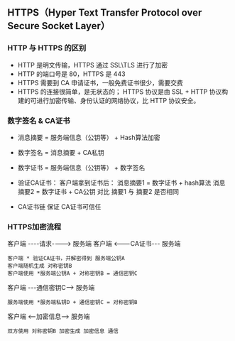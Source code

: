 ## HTTPS（Hyper Text Transfer Protocol over Secure Socket Layer）

### HTTP 与 HTTPS 的区别
* HTTP 是明文传输，HTTPS 通过 SSL\TLS 进行了加密
* HTTP 的端口号是 80，HTTPS 是 443
* HTTPS 需要到 CA 申请证书，一般免费证书很少，需要交费
* HTTPS 的连接很简单，是无状态的；
  HTTPS 协议是由 SSL + HTTP 协议构建的可进行加密传输、身份认证的网络协议，比 HTTP 协议安全。

### 数字签名 & CA证书
* 消息摘要 = 服务端信息（公钥等） + Hash算法加密
* 数字签名 = 消息摘要 + CA私钥
* 数字证书 = 服务端信息（公钥等） + 数字签名

* 验证CA证书：
客户端拿到证书后：
消息摘要1 = 数字证书 + hash算法
消息摘要2 = 数字证书 + CA公钥
对比 摘要1 与 摘要2 是否相同 

* CA证书链 保证 CA证书可信任

### HTTPS加密流程
客户端  ----请求---->  服务端
客户端  <---CA证书---  服务端
```
客户端 * 验证CA证书，并解密得到 服务端公钥A
客户端随机生成 对称密钥B
客户端使用 *服务端公钥A + 对称密钥B = 通信密钥C
```
客户端 ---通信密钥C--> 服务端
```
服务端使用 *服务端私钥D + 通信密钥C = 对称密钥B
```
客户端 <--加密信息--> 服务端
```
双方使用 对称密钥B 加密生成 加密信息 通信 
```

